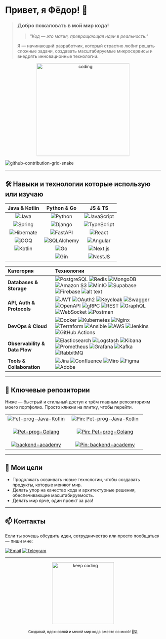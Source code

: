 # Привет, я **Фёдор**! 👋

> ### Добро пожаловать в мой мир кода!
> >*"Код — это магия, превращающая идеи в реальность."*
> 
> Я — начинающий разработчик, который страстно любит решать сложные задачи, создавать масштабируемые микросервисы и внедрять инновационные технологии.   
>

<div align="center">
  <img src="https://media.giphy.com/media/26BRuo6sLetdllPAQ/giphy.gif" alt="coding" width="300"/>
</div>

![github-contribution-grid-snake](https://user-images.githubusercontent.com/40397740/187086679-84d7cd96-4311-4454-b3c7-f44b47a2477c.svg)

---

## :hammer_and_wrench: Навыки и технологии которые использую или изучаю

| Java & Kotlin | Python & Go | JS & TS |
| :--: | :--: | :--: |
| ![Java](https://img.shields.io/badge/Java-ED8B00?style=for-the-badge&logo=java&logoColor=white) | ![Python](https://img.shields.io/badge/Python-3776AB?style=for-the-badge&logo=python&logoColor=white) | ![JavaScript](https://img.shields.io/badge/JavaScript-F7DF1E?style=for-the-badge&logo=javascript&logoColor=black) |
| ![Spring](https://img.shields.io/badge/Spring-6DB33F?style=for-the-badge&logo=spring&logoColor=white) | ![Django](https://img.shields.io/badge/Django-092E20?style=for-the-badge&logo=django&logoColor=white) | ![TypeScript](https://img.shields.io/badge/TypeScript-3178C6?style=for-the-badge&logo=typescript&logoColor=white) |
| ![Hibernate](https://img.shields.io/badge/Hibernate-59666C?style=for-the-badge&logo=hibernate&logoColor=white) | ![FastAPI](https://img.shields.io/badge/FastAPI-009688?style=for-the-badge&logo=fastapi&logoColor=white) | ![React](https://img.shields.io/badge/React-61DAFB?style=for-the-badge&logo=react&logoColor=black) |
| ![jOOQ](https://img.shields.io/badge/jOOQ-009688?style=for-the-badge) | ![SQLAlchemy](https://img.shields.io/badge/SQLAlchemy-CC0000?style=for-the-badge) | ![Angular](https://img.shields.io/badge/Angular-DD0031?style=for-the-badge&logo=angular&logoColor=white) |
| ![Kotlin](https://img.shields.io/badge/Kotlin-0095D5?style=for-the-badge&logo=kotlin&logoColor=white) | ![Go](https://img.shields.io/badge/Go-00ADD8?style=for-the-badge&logo=go&logoColor=white) | ![Next.js](https://img.shields.io/badge/Next.js-000000?style=for-the-badge&logo=nextdotjs&logoColor=white) |
| | ![Gin](https://img.shields.io/badge/Gin-008ECF?style=for-the-badge&logoColor=white) | ![NestJS](https://img.shields.io/badge/NestJS-E0234E?style=for-the-badge&logo=nestjs&logoColor=white) |

| Категория                 | Технологии                                                                                                                                                                                                                                                                                                                                                                                    |
| :------------------------ | :-------------------------------------------------------------------------------------------------------------------------------------------------------------------------------------------------------------------------------------------------------------------------------------------------------------------------------------------------------------------------------------------- |
| **Databases & Storage**   | ![PostgreSQL](https://img.shields.io/badge/PostgreSQL-336791?style=for-the-badge&logo=postgresql&logoColor=white) ![Redis](https://img.shields.io/badge/Redis-DC382D?style=for-the-badge&logo=redis&logoColor=white) ![MongoDB](https://img.shields.io/badge/MongoDB-47A248?style=for-the-badge&logo=mongodb&logoColor=white) ![Amazon S3](https://img.shields.io/badge/Amazon%20S3-232F3E?style=for-the-badge&logo=amazon&logoColor=white) ![MinIO](https://img.shields.io/badge/MinIO-00A0E3?style=for-the-badge&logo=minio&logoColor=white) ![Supabase](https://img.shields.io/badge/Supabase-3ECF8E?style=for-the-badge&logo=supabase&logoColor=white) ![Firebase](https://img.shields.io/badge/Firebase-FFCA28?style=for-the-badge&logo=firebase&logoColor=white) ![alt text](https://img.shields.io/badge/Liquibase-CC0000?style=for-the-badge&logo=liquibase&logoColor=white) |
| **API, Auth & Protocols** | ![JWT](https://img.shields.io/badge/JWT-000000?style=for-the-badge) ![OAuth2](https://img.shields.io/badge/OAuth2-4285F4?style=for-the-badge) ![Keycloak](https://img.shields.io/badge/Keycloak-003366?style=for-the-badge&logo=keycloak&logoColor=white) ![Swagger](https://img.shields.io/badge/Swagger-85EA2D?style=for-the-badge&logo=swagger&logoColor=white) ![OpenAPI](https://img.shields.io/badge/OpenAPI-652B90?style=for-the-badge&logo=openapiinitiative&logoColor=white) ![gRPC](https://img.shields.io/badge/gRPC-4285F4?style=for-the-badge&logo=grpc&logoColor=white) ![REST](https://img.shields.io/badge/REST-000000?style=for-the-badge) ![GraphQL](https://img.shields.io/badge/GraphQL-E10098?style=for-the-badge&logo=graphql&logoColor=white) ![WebSocket](https://img.shields.io/badge/WebSocket-010101?style=for-the-badge) ![Postman](https://img.shields.io/badge/Postman-FF6C37?style=for-the-badge&logo=postman&logoColor=white) |
| **DevOps & Cloud**        | ![Docker](https://img.shields.io/badge/Docker-2496ED?style=for-the-badge&logo=docker&logoColor=white) ![Kubernetes](https://img.shields.io/badge/Kubernetes-326CE5?style=for-the-badge&logo=kubernetes&logoColor=white) ![Nginx](https://img.shields.io/badge/nginx-%23009639.svg?style=for-the-badge&logo=nginx&logoColor=white) ![Terraform](https://img.shields.io/badge/Terraform-623CE4?style=for-the-badge&logo=terraform&logoColor=white) ![Ansible](https://img.shields.io/badge/Ansible-EE0000?style=for-the-badge&logo=ansible&logoColor=white) ![AWS](https://img.shields.io/badge/AWS-FF9900?style=for-the-badge&logo=amazonaws&logoColor=white) ![Jenkins](https://img.shields.io/badge/Jenkins-D24939?style=for-the-badge&logo=jenkins&logoColor=white) ![GitHub Actions](https://img.shields.io/badge/GitHub%20Actions-2088FF?style=for-the-badge&logo=github-actions&logoColor=white) |
| **Observability & Data Flow**  | ![Elasticsearch](https://img.shields.io/badge/Elasticsearch-005571?style=for-the-badge&logo=elasticsearch&logoColor=white) ![Logstash](https://img.shields.io/badge/Logstash-005571?style=for-the-badge&logo=logstash&logoColor=white) ![Kibana](https://img.shields.io/badge/Kibana-005571?style=for-the-badge&logo=kibana&logoColor=white) ![Prometheus](https://img.shields.io/badge/Prometheus-E6522C?style=for-the-badge&logo=prometheus&logoColor=white) ![Grafana](https://img.shields.io/badge/Grafana-F46800?style=for-the-badge&logo=grafana&logoColor=white) ![Kafka](https://img.shields.io/badge/Apache_Kafka-231F20?style=for-the-badge&logo=apachekafka&logoColor=white) ![RabbitMQ](https://img.shields.io/badge/RabbitMQ-FF6600?style=for-the-badge&logo=rabbitmq&logoColor=white) |
| **Tools & Collaboration** | ![Jira](https://img.shields.io/badge/jira-%230A0FFF.svg?style=for-the-badge&logo=jira&logoColor=white) ![Confluence](https://img.shields.io/badge/confluence-%23172BF4.svg?style=for-the-badge&logo=confluence&logoColor=white) ![Miro](https://img.shields.io/badge/Miro-050038?style=for-the-badge&logo=miro&logoColor=fff) ![Figma](https://img.shields.io/badge/Figma-F24E1E?style=for-the-badge&logo=figma&logoColor=white) ![Adobe](https://img.shields.io/badge/Adobe-ED1C24?style=for-the-badge&logo=adobe&logoColor=white) |

---

## 🔭 Ключевые репозитории

Ниже — быстрый и стильный доступ к трём главным репозиториям моего портфолио. Просто кликни на плитку, чтобы перейти.

<table>
  <tr>
    <td align="center" width="45%">
      <a href="https://github.com/LanGraFyodor/Pet-prog-Java-Kotlin" target="_blank">
        <img src="https://img.shields.io/badge/Pet--prog--Java--Kotlin-00A859?style=for-the-badge&logo=spring&logoColor=white" alt="Pet-prog-Java-Kotlin" />
      </a>
    </td>
    <td align="center" width="55%">
      <a href="https://github.com/LanGraFyodor/Pet-prog-Java-Kotlin" target="_blank">
        <img src="https://github-readme-stats.vercel.app/api/pin/?username=LanGraFyodor&repo=Pet-prog-Java-Kotlin&theme=dark&cache_seconds=0" alt="Pin: Pet-prog-Java-Kotlin" />
      </a>
    </td>
  </tr>

  <tr>
    <td align="center" width="45%" style="padding-top:18px;">
      <a href="https://github.com/LanGraFyodor/Pet-prog-Golang" target="_blank">
        <img src="https://img.shields.io/badge/Pet--prog--Golang-007ACC?style=for-the-badge&logo=go&logoColor=white" alt="Pet-prog-Golang" />
      </a>
    </td>
    <td align="center" width="55%" style="padding-top:18px;">
      <a href="https://github.com/LanGraFyodor/Pet-prog-Golang" target="_blank">
        <img src="https://github-readme-stats.vercel.app/api/pin/?username=LanGraFyodor&repo=Pet-prog-Golang&theme=dark&cache_seconds=0" alt="Pin: Pet-prog-Golang" />
      </a>
    </td>
  </tr>

  <tr>
    <td align="center" width="45%" style="padding-top:18px;">
      <a href="https://github.com/LanGraFyodor/backend-academy" target="_blank">
        <img src="https://img.shields.io/badge/backend--academy-F4C542?style=for-the-badge&logo=book&logoColor=black" alt="backend-academy" />
      </a>
    </td>
    <td align="center" width="55%" style="padding-top:18px;">
      <a href="https://github.com/LanGraFyodor/backend-academy" target="_blank">
        <img src="https://github-readme-stats.vercel.app/api/pin/?username=LanGraFyodor&repo=backend-academy&theme=dark&cache_seconds=0" alt="Pin: backend-academy" />
      </a>
    </td>
  </tr>
</table>



---

## 🚀 Мои цели
- Продолжать осваивать новые технологии, чтобы создавать продукты, которые меняют мир.
- Делать упор на качество кода и архитектурные решения, обеспечивающие масштабируемость.
- Делать мир ярче, один проект за раз!

---

## 📫 Контакты

Если ты хочешь обсудить идеи, сотрудничество или просто пообщаться — пиши мне: 

[![Email](https://img.shields.io/badge/Email-D14836?style=for-the-badge&logo=gmail&logoColor=white)](mailto:fyoderb@gmail.com)  [![Telegram](https://img.shields.io/badge/Telegram-2CA5E0?style=for-the-badge&logo=telegram&logoColor=white)](https://t.me/Gdbaron)

---

<div align="center">
  <img src="https://media.giphy.com/media/3o7abB06u9bNzA8lu8/giphy.gif" alt="keep coding" width="200"/>
  <br><br>
  <sub>Создавай, вдохновляй и меняй мир кода вместе со мной! 🚀💻</sub>
</div>
